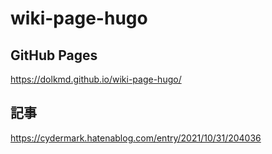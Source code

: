 # wiki-page-hugo

## GitHub Pages

https://dolkmd.github.io/wiki-page-hugo/

## 記事

https://cydermark.hatenablog.com/entry/2021/10/31/204036
